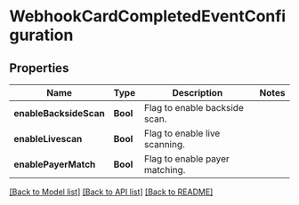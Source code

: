 # WebhookCardCompletedEventConfiguration

## Properties
Name | Type | Description | Notes
------------ | ------------- | ------------- | -------------
**enableBacksideScan** | **Bool** | Flag to enable backside scan. | 
**enableLivescan** | **Bool** | Flag to enable live scanning. | 
**enablePayerMatch** | **Bool** | Flag to enable payer matching. | 

[[Back to Model list]](../README.md#documentation-for-models) [[Back to API list]](../README.md#documentation-for-api-endpoints) [[Back to README]](../README.md)


